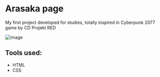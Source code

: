 # Arasaka page
My first project developed for studies, totally inspired in Cyberpunk 2077 game by CD Projekt RED

![image](https://github.com/Lucasg-ds/arasaka-page/assets/152284919/02baaeec-dddf-4b30-b6ca-a1034b42ed43)

## Tools used:

* HTML
* CSS
